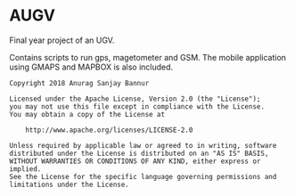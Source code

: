 # AUGV
Final year project of an UGV.

Contains scripts to run gps, magetometer and GSM. The mobile application using GMAPS and MAPBOX is also included. 

```
Copyright 2018 Anurag Sanjay Bannur

Licensed under the Apache License, Version 2.0 (the "License");
you may not use this file except in compliance with the License.
You may obtain a copy of the License at

    http://www.apache.org/licenses/LICENSE-2.0

Unless required by applicable law or agreed to in writing, software
distributed under the License is distributed on an "AS IS" BASIS,
WITHOUT WARRANTIES OR CONDITIONS OF ANY KIND, either express or implied.
See the License for the specific language governing permissions and
limitations under the License.

```
